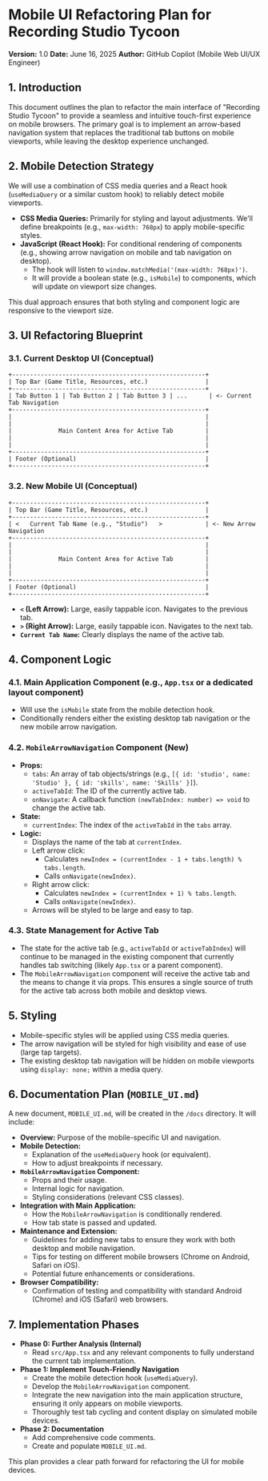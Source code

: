 # Mobile UI Refactoring Plan for Recording Studio Tycoon

**Version:** 1.0
**Date:** June 16, 2025
**Author:** GitHub Copilot (Mobile Web UI/UX Engineer)

## 1. Introduction

This document outlines the plan to refactor the main interface of "Recording Studio Tycoon" to provide a seamless and intuitive touch-first experience on mobile browsers. The primary goal is to implement an arrow-based navigation system that replaces the traditional tab buttons on mobile viewports, while leaving the desktop experience unchanged.

## 2. Mobile Detection Strategy

We will use a combination of CSS media queries and a React hook (`useMediaQuery` or a similar custom hook) to reliably detect mobile viewports.

*   **CSS Media Queries:** Primarily for styling and layout adjustments. We'll define breakpoints (e.g., `max-width: 768px`) to apply mobile-specific styles.
*   **JavaScript (React Hook):** For conditional rendering of components (e.g., showing arrow navigation on mobile and tab navigation on desktop).
    *   The hook will listen to `window.matchMedia('(max-width: 768px)')`.
    *   It will provide a boolean state (e.g., `isMobile`) to components, which will update on viewport size changes.

This dual approach ensures that both styling and component logic are responsive to the viewport size.

## 3. UI Refactoring Blueprint

### 3.1. Current Desktop UI (Conceptual)

```
+------------------------------------------------------+
| Top Bar (Game Title, Resources, etc.)                |
+------------------------------------------------------+
| Tab Button 1 | Tab Button 2 | Tab Button 3 | ...      | <- Current Tab Navigation
+------------------------------------------------------+
|                                                      |
|                                                      |
|             Main Content Area for Active Tab         |
|                                                      |
|                                                      |
+------------------------------------------------------+
| Footer (Optional)                                    |
+------------------------------------------------------+
```

### 3.2. New Mobile UI (Conceptual)

```
+------------------------------------------------------+
| Top Bar (Game Title, Resources, etc.)                |
+------------------------------------------------------+
| <   Current Tab Name (e.g., "Studio")   >            | <- New Arrow Navigation
+------------------------------------------------------+
|                                                      |
|                                                      |
|             Main Content Area for Active Tab         |
|                                                      |
|                                                      |
+------------------------------------------------------+
| Footer (Optional)                                    |
+------------------------------------------------------+
```

*   **`<` (Left Arrow):** Large, easily tappable icon. Navigates to the previous tab.
*   **`>` (Right Arrow):** Large, easily tappable icon. Navigates to the next tab.
*   **`Current Tab Name`:** Clearly displays the name of the active tab.

## 4. Component Logic

### 4.1. Main Application Component (e.g., `App.tsx` or a dedicated layout component)

*   Will use the `isMobile` state from the mobile detection hook.
*   Conditionally renders either the existing desktop tab navigation or the new mobile arrow navigation.

### 4.2. `MobileArrowNavigation` Component (New)

*   **Props:**
    *   `tabs`: An array of tab objects/strings (e.g., `[{ id: 'studio', name: 'Studio' }, { id: 'skills', name: 'Skills' }]`).
    *   `activeTabId`: The ID of the currently active tab.
    *   `onNavigate`: A callback function `(newTabIndex: number) => void` to change the active tab.
*   **State:**
    *   `currentIndex`: The index of the `activeTabId` in the `tabs` array.
*   **Logic:**
    *   Displays the name of the tab at `currentIndex`.
    *   Left arrow click:
        *   Calculates `newIndex = (currentIndex - 1 + tabs.length) % tabs.length`.
        *   Calls `onNavigate(newIndex)`.
    *   Right arrow click:
        *   Calculates `newIndex = (currentIndex + 1) % tabs.length`.
        *   Calls `onNavigate(newIndex)`.
    *   Arrows will be styled to be large and easy to tap.

### 4.3. State Management for Active Tab

*   The state for the active tab (e.g., `activeTabId` or `activeTabIndex`) will continue to be managed in the existing component that currently handles tab switching (likely `App.tsx` or a parent component).
*   The `MobileArrowNavigation` component will receive the active tab and the means to change it via props. This ensures a single source of truth for the active tab across both mobile and desktop views.

## 5. Styling

*   Mobile-specific styles will be applied using CSS media queries.
*   The arrow navigation will be styled for high visibility and ease of use (large tap targets).
*   The existing desktop tab navigation will be hidden on mobile viewports using `display: none;` within a media query.

## 6. Documentation Plan (`MOBILE_UI.md`)

A new document, `MOBILE_UI.md`, will be created in the `/docs` directory. It will include:

*   **Overview:** Purpose of the mobile-specific UI and navigation.
*   **Mobile Detection:**
    *   Explanation of the `useMediaQuery` hook (or equivalent).
    *   How to adjust breakpoints if necessary.
*   **`MobileArrowNavigation` Component:**
    *   Props and their usage.
    *   Internal logic for navigation.
    *   Styling considerations (relevant CSS classes).
*   **Integration with Main Application:**
    *   How the `MobileArrowNavigation` is conditionally rendered.
    *   How tab state is passed and updated.
*   **Maintenance and Extension:**
    *   Guidelines for adding new tabs to ensure they work with both desktop and mobile navigation.
    *   Tips for testing on different mobile browsers (Chrome on Android, Safari on iOS).
    *   Potential future enhancements or considerations.
*   **Browser Compatibility:**
    *   Confirmation of testing and compatibility with standard Android (Chrome) and iOS (Safari) web browsers.

## 7. Implementation Phases

*   **Phase 0: Further Analysis (Internal)**
    *   Read `src/App.tsx` and any relevant components to fully understand the current tab implementation.
*   **Phase 1: Implement Touch-Friendly Navigation**
    *   Create the mobile detection hook (`useMediaQuery`).
    *   Develop the `MobileArrowNavigation` component.
    *   Integrate the new navigation into the main application structure, ensuring it only appears on mobile viewports.
    *   Thoroughly test tab cycling and content display on simulated mobile devices.
*   **Phase 2: Documentation**
    *   Add comprehensive code comments.
    *   Create and populate `MOBILE_UI.md`.

This plan provides a clear path forward for refactoring the UI for mobile devices.
